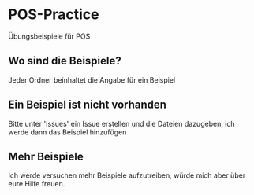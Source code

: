 # POS-Practice
Übungsbeispiele für POS



## Wo sind die Beispiele?
Jeder Ordner beinhaltet die Angabe für ein Beispiel

## Ein Beispiel ist nicht vorhanden
Bitte unter 'Issues' ein Issue erstellen und die Dateien dazugeben, ich werde dann das Beispiel hinzufügen

## Mehr Beispiele
Ich werde versuchen mehr Beispiele aufzutreiben, würde mich aber über eure Hilfe freuen.
